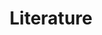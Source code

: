 ---
title: Literature
description: We publish open data
permalink: /en/literature/search
layout: literature
noindex: true
lang-ref: literature-search
---